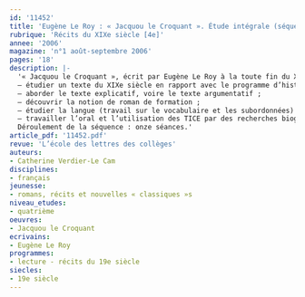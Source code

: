 ```yaml
---
id: '11452'
title: 'Eugène Le Roy : « Jacquou le Croquant ». Étude intégrale (séquence)'
rubrique: 'Récits du XIXe siècle [4e]'
annee: '2006'
magazine: 'n°1 août-septembre 2006'
pages: '18'
description: |-
  '« Jacquou le Croquant », écrit par Eugène Le Roy à la toute fin du XIXe siècle (1899), a bénéficié en 2007 d’une adaptation filmique de Laurent Boutonnat. Cette réalisation soucieuse de la réalité historique devrait relance l’intérêt pour un roman du terroir qui retrace l’épopée de la révolte des paysans périgourdins contre la noblesse. C’est l’occasion de renouer avec cet auteur dont on peut envisager l’étude soit en quatrième – puisqu’il s’agit d’un roman du XIXe siècle et que l’intrigue, qui se déroule entre 1815 et 1830, correspond au programme d’histoire de la classe –, soit en troisième en l’orientant davantage vers l’argumentation et les deux procès. L’objet de cette étude répond à plusieurs objectifs :
  – étudier un texte du XIXe siècle en rapport avec le programme d’histoire (objectif culturel) ;
  – aborder le texte explicatif, voire le texte argumentatif ;
  – découvrir la notion de roman de formation ;
  – étudier la langue (travail sur le vocabulaire et les subordonnées) ;
  – travailler l’oral et l’utilisation des TICE par des recherches biographiques guidées sur Eugène Le Roy, l’utilisation d’un dictionnaire en ligne et d’un site sur le château de l’Herm.
  Déroulement de la séquence : onze séances.'
article_pdf: '11452.pdf'
revue: 'L’école des lettres des collèges'
auteurs:
- Catherine Verdier-Le Cam
disciplines:
- français
jeunesse:
- romans, récits et nouvelles « classiques »s
niveau_etudes:
- quatrième
oeuvres:
- Jacquou le Croquant
ecrivains:
- Eugène Le Roy
programmes:
- lecture - récits du 19e siècle
siecles:
- 19e siècle
---
```

